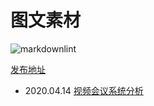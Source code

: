 # 图文素材

![markdownlint](https://github.com/63isOK/data/workflows/markdownlint-lint/badge.svg)

[发布地址](https://63isok.github.io/data/)

- 2020.04.14 [视频会议系统分析](/视频会议.2020/README.md)
